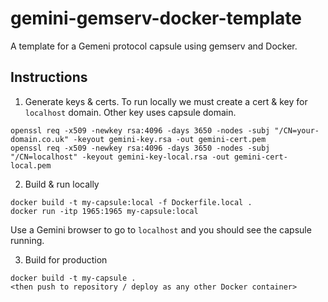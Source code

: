# gemini-gemserv-docker-template

A template for a Gemeni protocol capsule using gemserv and Docker.

## Instructions

1. Generate keys & certs. To run locally we must create a cert & key for `localhost` domain. Other key uses capsule domain.

```
openssl req -x509 -newkey rsa:4096 -days 3650 -nodes -subj "/CN=your-domain.co.uk" -keyout gemini-key.rsa -out gemini-cert.pem 
openssl req -x509 -newkey rsa:4096 -days 3650 -nodes -subj "/CN=localhost" -keyout gemini-key-local.rsa -out gemini-cert-local.pem
```

2. Build & run locally

```
docker build -t my-capsule:local -f Dockerfile.local .
docker run -itp 1965:1965 my-capsule:local
```

Use a Gemini browser to go to `localhost` and you should see the capsule running.

3. Build for production

```
docker build -t my-capsule .
<then push to repository / deploy as any other Docker container>
```
